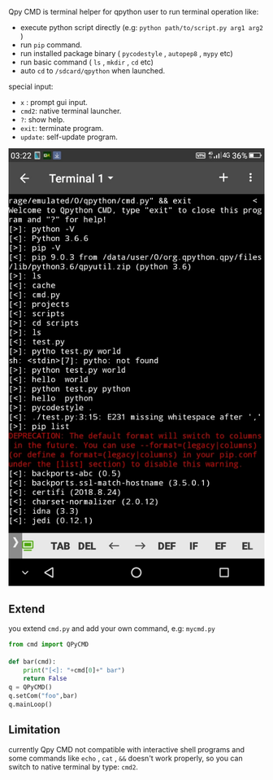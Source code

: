 Qpy CMD is terminal helper for qpython user to run terminal operation like:
- execute python script directly (e.g:  `python path/to/script.py arg1 arg2` )
- run  `pip` command.
- run installed package binary ( `pycodestyle` ,  `autopep8` ,  `mypy`  etc)
- run basic command ( `ls` ,  `mkdir` ,  `cd`  etc)
- auto  `cd`  to  `/sdcard/qpython` when launched.

special input:
 -  `x` : prompt gui input.
 -  `cmd2`: native terminal launcher.
 -  `?`: show help.
 -  `exit`: terminate program.
 -  `update`: self-update program.

![Screenshot](screenshot.jpg)

## Extend

you extend  `cmd.py`  and add your own command, e.g:  `mycmd.py` 
```python
from cmd import QPyCMD

def bar(cmd):
    print("[<]: "+cmd[0]+" bar")
    return False
q = QPyCMD()
q.setCom("foo",bar)
q.mainLoop()
```

## Limitation

currently Qpy CMD not compatible with interactive shell programs and some commands like `echo` ,  `cat` ,  `&&`  doesn't work properly, so you can switch to native terminal by type: `cmd2`.